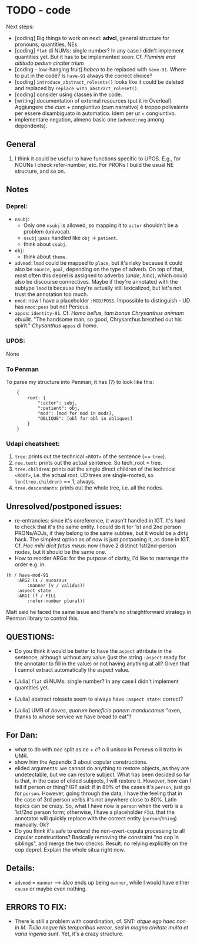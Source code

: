 # TODO - code

Next steps:
- [coding] Big things to work on next: **advcl**, general structure for pronouns, quantities, NEs.
- [coding] `flat` di NUMs: single number? In any case I didn't implement quantities yet. But it has to be implemented soon:
Cf. _Fluminis erat altitudo pedum circiter trium_
- [coding - low-hanging fruit] _habeo_ to be replaced with `have-91`. Where to put in the code?
Is `have-91` always the correct choice?
- [coding] `introduce_abstract_rolesets()` looks like it could be deleted and replaced by `replace_with_abstract_roleset()`.
- [coding] consider using classes in the code.
- [writing] documentation of external resources (put it in Overleaf)
Aggiungere che _cum_ + congiuntivo (cum narrativo) è troppo polivalente per essere disambiguato in automatico.
Idem per _ut_ + congiuntivo.
- implementare negation, almeno basic one (`advmod:neg` among dependents).

## General
1. I think it could be useful to have functions specific to UPOS. E.g., for NOUNs I check refer-number, etc.
For PRONs I build the usual NE structure, and so on.

## Notes

### Deprel:
- `nsubj`:
  - Only one `nsubj` is allowed, so mapping it to `actor` shouldn't be a problem (univocal).
  - `nsubj:pass` handled like `obj` -> `patient`.
  - think about `csubj`.
- `obj`:
  - think about `theme`.
- `advmod:lmod` could be mapped to `place`, but it's risky because it could also be `source`, `goal`, depending on the type of adverb.
On top of that, most often this deprel is assigned to adverbs (_unde_, _hinc_), which could also be discourse connectives.
Maybe if they're annotated with the subtype `lmod` is because they're actually still lexicalized, but let's not trust the annotation too much.
- `nmod`: now I have a placeholder `:MOD/POSS`. Impossible to distinguish - UD has `nmod:poss` but not Perseus.
- `appos`: `identity-91`.
Cf. _Homo bellus, tam bonus Chrysanthus animam ebulliit._ "The handsome man, so good, Chrysanthus breathed out his spirit."
_Chysanthus_ `appos` di _homo_.

### UPOS:
None

### To Penman
To parse my structure into Penman, it has (?) to look like this:
```
    {
        root: {
            ":actor": subj,
            ":patient": obj,
            "mod": [mod for mod in mods],
            "OBLIQUE": [obl for obl in obliques]
        }
    }
```

### Udapi cheatsheet:
1. `tree`: prints out the technical `<ROOT>` of the sentence (== `tree`).
2. `ree.text`: prints out the actual sentence. So tech_root = tree.
3. `tree.children`: prints out the single direct children of the technical `<ROOT>`, i.e. the actual root.
UD trees are single-rooted, so `len(tree.children)` == 1, always.
4. `tree.descendants`: prints out the whole tree, i.e. all the nodes.


## Unresolved/postponed issues:
- re-entrancies: since it's coreference, it wasn't handled in IGT. It's hard to check that it's the same entity.
I could do it for 1st and 2nd person PRONs/ADJs, if they belong to the same subtree, but it would be a dirty hack. 
The simplest option as of now is just postponing it, as done in IGT.
Cf. _Hoc mihi dicit fatus meus_: now I have 2 distinct 1st/2nd-person nodes, but it should be the same one.
- How to reorder ARGs: for the purpose of clarity, I'd like to rearrange the order e.g. in:

```
(h / have-mod-91
    :ARG2 (s / sucossus
        :manner (v / validus))
    :aspect state
    :ARG1 (f / FILL
        :refer-number plural)) 
```

Matt said he faced the same issue and there's no straightforward strategy in Penman library to control this.


## QUESTIONS:
- Do you think it would be better to have the `aspect` attribute in the sentence, although without any value (just the string `:aspect` ready for the annotator to fill in the value) or not having anything at all?
Given that I cannot extract automatically the aspect value.

- [Julia] `flat` di NUMs: single number? In any case I didn't implement quantities yet.
- [Julia] abstract rolesets seem to always have `:aspect state`: correct?
- [Julia] UMR of _boves, quorum beneficio panem manducamus_ "oxen, thanks to whose service we have bread to eat"?

## For Dan:
- what to do with _nec_ split as _ne_ + _c_? o li unisco in Perseus o li tratto in UMR.
- show him the Appendix 3 about copular constructions. 
- elided arguments: we cannot do anything to restore objects, as they are undetectable, but we can restore subject.
What has been decided so far is that, in the case of elided subjects, I will restore it. However, how can I tell if person or thing?
IGT said: if in 80% of the cases it's `person`, just go for `person`.
However, going through the data, I have the feeling that in the case of 3rd person verbs it's not anywhere close to 80%. Latin topics can be crazy.
So, what I have now is `person` when the verb is a 1st/2nd person form;
otherwise, I have a placeholder `FILL` that the annotator will quickly replace with the correct entity (`person`/`thing`) manually. Ok?
- Do you think it's safe to extend the non-overt-copula processing to all copular constructions?
Basically removing the constraint "no cop in siblings", and merge the two checks.
Result: no relying explicitly on the cop deprel. Explain the whole situa right now.

## Details:
- `advmod` = `manner` --> _ideo_ ends up being `manner`, while I would have either `cause` or maybe even nothing.

## ERRORS TO FIX:
- There is still a problem with coordination, cf. SNT:
_atque ego haec non in M. Tullio neque his temporibus vereor, sed in magna civitate multa et varia ingenia sunt._
Yet, it's a crazy structure.
